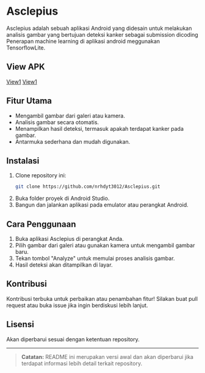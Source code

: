 # Asclepius

Asclepius adalah sebuah aplikasi Android yang didesain untuk melakukan analisis gambar yang bertujuan deteksi kanker sebagai submission dicoding Penerapan machine learning di aplikasi android meggunakan TensorflowLite.


## View APK 
[View1]()
[View1]()
## Fitur Utama

- Mengambil gambar dari galeri atau kamera.
- Analisis gambar secara otomatis.
- Menampilkan hasil deteksi, termasuk apakah terdapat kanker pada gambar.
- Antarmuka sederhana dan mudah digunakan.

## Instalasi

1. Clone repository ini:
   ```bash
   git clone https://github.com/nrhdyt3012/Asclepius.git
   ```
2. Buka folder proyek di Android Studio.
3. Bangun dan jalankan aplikasi pada emulator atau perangkat Android.

## Cara Penggunaan

1. Buka aplikasi Asclepius di perangkat Anda.
2. Pilih gambar dari galeri atau gunakan kamera untuk mengambil gambar baru.
3. Tekan tombol "Analyze" untuk memulai proses analisis gambar.
4. Hasil deteksi akan ditampilkan di layar.

## Kontribusi

Kontribusi terbuka untuk perbaikan atau penambahan fitur! Silakan buat pull request atau buka issue jika ingin berdiskusi lebih lanjut.

## Lisensi

Akan diperbarui sesuai dengan ketentuan repository.

---

> **Catatan:** README ini merupakan versi awal dan akan diperbarui jika terdapat informasi lebih detail terkait repository.
